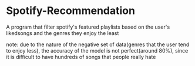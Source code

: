 # Spotify-Recommendation
A program that filter spotify's featured playlists based on the user's likedsongs and the genres they enjoy the least

note: due to the nature of the negative set of data(genres that the user tend to enjoy less), the accuracy of the model is not perfect(around 80%), since it is difficult to have hundreds of songs that people really hate
